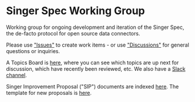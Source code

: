 # Singer Spec Working Group

Working group for ongoing development and iteration of the Singer Spec, the de-facto protocol for open source data connectors.

Please use ["Issues"](https://github.com/MeltanoLabs/singer-spec-working-group/issues) to create work items - or use ["Discussions"](https://github.com/MeltanoLabs/singer-spec-working-group/discussions) for general questions or inquiries.

A Topics Board is [here](https://github.com/MeltanoLabs/singer-spec-working-group/projects/1), where you can see which topics are up next for discussion, which have recently been reviewed, etc. We also have a [Slack channel](https://meltano.slack.com/archives/C02A48LHQJH).

Singer Improvement Proposal ("SIP") documents are indexed [here](./proposals/index.md). The template for new proposals is [here](./proposals/template.md).

